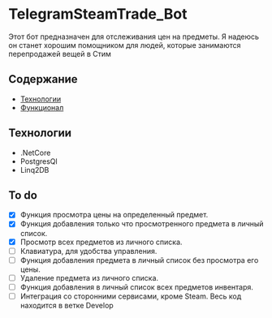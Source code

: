 # TelegramSteamTrade_Bot
Этот бот предназначен для отслеживания цен на предметы. 
Я надеюсь он станет хорошим помощником для людей, которые занимаются перепродажей вещей в Стим

## Содержание
- [Технологии](#технологии)
- [Функционал](#to-do)

## Технологии
- .NetCore 
- PostgresQl
- Linq2DB

## To do
- [x] Функция просмотра цены на определенный предмет.
- [x] Функция добавления только что просмотренного предмета в личный список.
- [x] Просмотр всех предметов из личного списка.
- [ ] Клавиатура, для удобства управления.
- [ ] Функция добавления предмета в личный список без просмотра его цены.
- [ ] Удаление предмета из личного списка.
- [ ] Функция добавления в личный список всех предметов инвентаря.
- [ ] Интеграция со сторонними сервисами, кроме Steam.
Весь код находится в ветке Develop
